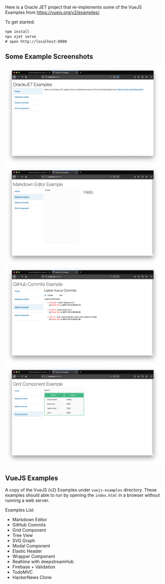 Here is a Oracle JET project that re-implements some of the 
VueJS Examples from https://vuejs.org/v2/examples/.

To get started:

```
npm install
npx ojet serve
# open http://localhost:8080
```

## Some Example Screenshots

![home.png](docs/home.png)
![example1.png](docs/example1.png)
![example2.png](docs/example2.png)
![example3.png](docs/example3.png)

## VueJS Examples

A copy of the VueJS (v2) Examples under `vuejs-examples` 
directory. These examples should able to run by opening the `index.html` 
in a browser without running a web server. 

Examples List:

* Markdown Editor
* GitHub Commits
* Grid Component
* Tree View
* SVG Graph
* Modal Component
* Elastic Header
* Wrapper Component
* Realtime with deepstreamHub
* Firebase + Validation
* TodoMVC
* HackerNews Clone
